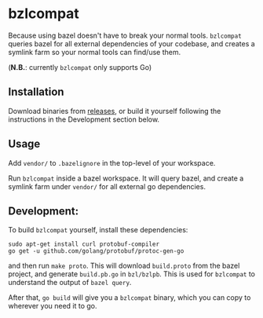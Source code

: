 # bzlcompat
Because using bazel doesn't have to break your normal tools. `bzlcompat` queries
bazel for all external dependencies of your codebase, and creates a symlink farm
so your normal tools can find/use them.

(**N.B.**: currently `bzlcompat` only supports Go)

## Installation
Download binaries from [releases](/releases), or build it yourself following the
instructions in the Development section below.

## Usage
Add `vendor/` to `.bazelignore` in the top-level of your workspace.

Run `bzlcompat` inside a bazel workspace. It will query bazel, and
create a symlink farm under `vendor/` for all external go dependencies.

## Development:
To build `bzlcompat` yourself, install these dependencies:
```
sudo apt-get install curl protobuf-compiler
go get -u github.com/golang/protobuf/protoc-gen-go
```
and then run `make proto`. This will download `build.proto` from the bazel
project, and generate `build.pb.go` in `bzl/bzlpb`. This is used for
`bzlcompat` to understand the output of `bazel query`.

After that, `go build` will give you a `bzlcompat` binary, which you can copy to
wherever you need it to go.
